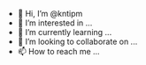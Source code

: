 - 👋 Hi, I’m @kntipm
- 👀 I’m interested in ...
- 🌱 I’m currently learning ...
- 💞️ I’m looking to collaborate on ...
- 📫 How to reach me ...

<!---
kntipm/kntipm is a ✨ special ✨ repository because its `README.md` (this file) appears on your GitHub profile.
You can click the Preview link to take a look at your changes.
--->
